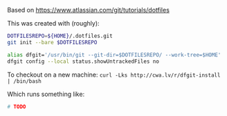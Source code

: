 
Based on https://www.atlassian.com/git/tutorials/dotfiles

This was created with (roughly):

```sh
DOTFILESREPO=${HOME}/.dotfiles.git
git init --bare $DOTFILESREPO

alias dfgit='/usr/bin/git --git-dir=$DOTFILESREPO/ --work-tree=$HOME'
dfgit config --local status.showUntrackedFiles no
```

To checkout on a new machine:
`curl -Lks http://cwa.lv/r/dfgit-install | /bin/bash`

Which runs something like:
```sh
# TODO
```